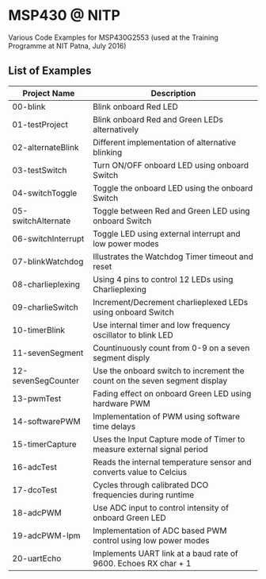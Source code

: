 # MSP430 @ NITP
Various Code Examples for MSP430G2553 (used at the Training Programme at NIT Patna, July 2016)

## List of Examples
| Project Name          | Description   |
| ----------------------|---------------|
| 00-blink              | Blink onboard Red LED
| 01-testProject        | Blink onboard Red and Green LEDs alternatively
| 02-alternateBlink     | Different implementation of alternative blinking
| 03-testSwitch         | Turn ON/OFF onboard LED using onboard Switch
| 04-switchToggle       | Toggle the onboard LED using the onboard Switch
| 05-switchAlternate    | Toggle between Red and Green LED using onboard Switch
| 06-switchInterrupt    | Toggle LED using external interrupt and low power modes 
| 07-blinkWatchdog      | Illustrates the Watchdog Timer timeout and reset 
| 08-charlieplexing     | Using 4 pins to control 12 LEDs using Charlieplexing
| 09-charlieSwitch      | Increment/Decrement charlieplexed LEDs using onboard Switch
| 10-timerBlink         | Use internal timer and low frequency oscillator to blink LED
| 11-sevenSegment       | Countinuously count from 0-9 on a seven segment disply
| 12-sevenSegCounter    | Use the onboard switch to increment the count on the seven segment display
| 13-pwmTest            | Fading effect on onboard Green LED using hardware PWM
| 14-softwarePWM        | Implementation of PWM using software time delays
| 15-timerCapture		| Uses the Input Capture mode of Timer to measure external signal period
| 16-adcTest			| Reads the internal temperature sensor and converts value to Celcius
| 17-dcoTest			| Cycles through calibrated DCO frequencies during runtime
| 18-adcPWM				| Use ADC input to control intensity of onboard Green LED
| 19-adcPWM-lpm			| Implementation of ADC based PWM control using low power modes
| 20-uartEcho			| Implements UART link at a baud rate of 9600. Echoes RX char + 1